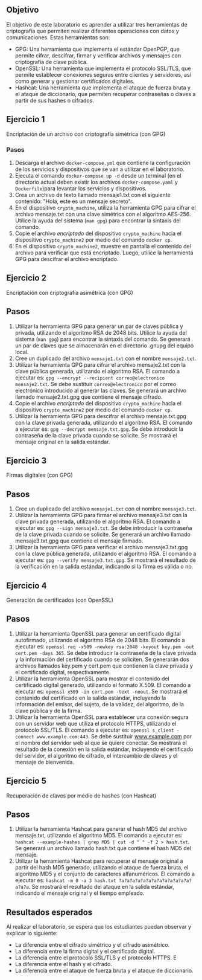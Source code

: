 ## Objetivo

El objetivo de este laboratorio es aprender a utilizar tres herramientas de criptografía que permiten realizar diferentes operaciones con datos y comunicaciones. Estas herramientas son:

- GPG: Una herramienta que implementa el estándar OpenPGP, que permite cifrar, descifrar, firmar y verificar archivos y mensajes con criptografía de clave pública.
- OpenSSL: Una herramienta que implementa el protocolo SSL/TLS, que permite establecer conexiones seguras entre clientes y servidores, así como generar y gestionar certificados digitales.
- Hashcat: Una herramienta que implementa el ataque de fuerza bruta y el ataque de diccionario, que permiten recuperar contraseñas o claves a partir de sus hashes o cifrados.

## Ejercicio 1
Encriptación de un archivo con criptografía simétrica (con GPG)

### Pasos

1. Descarga el archivo `docker-compose.yml` que contiene la configuración de los servicios y dispositivos que se van a utilizar en el laboratorio. 
2. Ejecuta el comando `docker-compose up -d` desde un terminal (en el directorio actual deben existir los archivos `docker-compose.yaml` y `Dockerfile`)para levantar los servicios y dispositivos.
3. Crea un archivo de texto llamado mensaje1.txt con el siguiente contenido: "Hola, este es un mensaje secreto".
4. En el dispositivo `crypto_machine`, utiliza la herramienta GPG para cifrar el archivo mensaje.txt con una clave simétrica con el algoritmo AES-256. Utilice la ayuda del sistema (`man gpg`) para encontrar la sintaxis del comando.
5. Copie el archivo *encriptado* del dispositivo `crypto_machine` hacia el dispositivo `crypto_machine2` por medio del comando `docker cp`.
6. En el dispositivo `crypto_machine2`, muestre en pantalla el contenido del archivo para verificar que está encriptado. Luego, utilice la herramienta GPG para descifrar el archivo encriptado.

## Ejercicio 2
Encriptación con criptografía asimétrica (con GPG)

## Pasos

1. Utilizar la herramienta GPG para generar un par de claves pública y privada, utilizando el algoritmo RSA de 2048 bits. Utilice la ayuda del sistema (`man gpg`) para encontrar la sintaxis del comando. Se generará un par de claves que se almacenarán en el directorio .gnupg del equipo local.
2. Cree un duplicado del archivo `mensaje1.txt` con el nombre `mensaje2.txt`. 
3. Utilizar la herramienta GPG para cifrar el archivo mensaje2.txt con la clave pública generada, utilizando el algoritmo RSA. El comando a ejecutar es: `gpg --encrypt --recipient correo@electronico mensaje2.txt`. Se debe sustituir `correo@electronico` por el correo electrónico introducido al generar las claves. Se generará un archivo llamado mensaje2.txt.gpg que contiene el mensaje cifrado.
4. Copie el archivo *encriptado* del dispositivo `crypto_machine` hacia el dispositivo `crypto_machine2` por medio del comando `docker cp`.
5. Utilizar la herramienta GPG para descifrar el archivo mensaje.txt.gpg con la clave privada generada, utilizando el algoritmo RSA. El comando a ejecutar es: `gpg --decrypt mensaje.txt.gpg`. Se debe introducir la contraseña de la clave privada cuando se solicite. Se mostrará el mensaje original en la salida estándar.

## Ejercicio 3
Firmas digitales (con GPG)

## Pasos
1.  Cree un duplicado del archivo `mensaje1.txt` con el nombre `mensaje3.txt`.
2.  Utilizar la herramienta GPG para firmar el archivo mensaje3.txt con la clave privada generada, utilizando el algoritmo RSA. El comando a ejecutar es: `gpg --sign mensaje3.txt`. Se debe introducir la contraseña de la clave privada cuando se solicite. Se generará un archivo llamado mensaje3.txt.gpg que contiene el mensaje firmado.
3. Utilizar la herramienta GPG para verificar el archivo mensaje3.txt.gpg con la clave pública generada, utilizando el algoritmo RSA. El comando a ejecutar es: `gpg --verify mensaje3.txt.gpg`. Se mostrará el resultado de la verificación en la salida estándar, indicando si la firma es válida o no.

## Ejercicio 4
Generación de certificados (con OpenSSL)

## Pasos

1. Utilizar la herramienta OpenSSL para generar un certificado digital autofirmado, utilizando el algoritmo RSA de 2048 bits. El comando a ejecutar es: `openssl req -x509 -newkey rsa:2048 -keyout key.pem -out cert.pem -days 365`. Se debe introducir la contraseña de la clave privada y la información del certificado cuando se soliciten. Se generarán dos archivos llamados key.pem y cert.pem que contienen la clave privada y el certificado digital, respectivamente.
2. Utilizar la herramienta OpenSSL para mostrar el contenido del certificado digital generado, utilizando el formato X.509. El comando a ejecutar es: `openssl x509 -in cert.pem -text -noout`. Se mostrará el contenido del certificado en la salida estándar, incluyendo la información del emisor, del sujeto, de la validez, del algoritmo, de la clave pública y de la firma.
3. Utilizar la herramienta OpenSSL para establecer una conexión segura con un servidor web que utiliza el protocolo HTTPS, utilizando el protocolo SSL/TLS. El comando a ejecutar es: `openssl s_client -connect www.example.com:443`. Se debe sustituir www.example.com por el nombre del servidor web al que se quiere conectar. Se mostrará el resultado de la conexión en la salida estándar, incluyendo el certificado del servidor, el algoritmo de cifrado, el intercambio de claves y el mensaje de bienvenida.

## Ejercicio 5
Recuperación de claves por medio de hashes (con Hashcat)

## Pasos

1. Utilizar la herramienta Hashcat para generar el hash MD5 del archivo mensaje.txt, utilizando el algoritmo MD5. El comando a ejecutar es: `hashcat --example-hashes | grep MD5 | cut -d " " -f 2 > hash.txt`. Se generará un archivo llamado hash.txt que contiene el hash MD5 del mensaje.
2. Utilizar la herramienta Hashcat para recuperar el mensaje original a partir del hash MD5 generado, utilizando el ataque de fuerza bruta, el algoritmo MD5 y el conjunto de caracteres alfanuméricos. El comando a ejecutar es: `hashcat -m 0 -a 3 hash.txt ?a?a?a?a?a?a?a?a?a?a?a?a?a?a?a?a`. Se mostrará el resultado del ataque en la salida estándar, indicando el mensaje original y el tiempo empleado.

## Resultados esperados

Al realizar el laboratorio, se espera que los estudiantes puedan observar y explicar lo siguiente:

- La diferencia entre el cifrado simétrico y el cifrado asimétrico. 
- La diferencia entre la firma digital y el certificado digital. 
- La diferencia entre el protocolo SSL/TLS y el protocolo HTTPS. E
- La diferencia entre el hash y el cifrado. 
- La diferencia entre el ataque de fuerza bruta y el ataque de diccionario. 